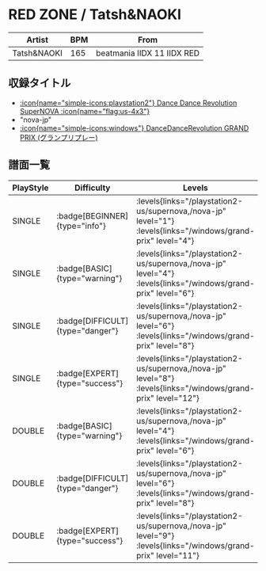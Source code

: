 # RED ZONE / Tatsh&NAOKI

|Artist|BPM|From|
|------|---|----|
|Tatsh&NAOKI|165|beatmania IIDX 11 IIDX RED|

## 収録タイトル

- [:icon{name="simple-icons:playstation2"} Dance Dance Revolution SuperNOVA :icon{name="flag:us-4x3"}](/playstation2-us/supernova)
- "nova-jp"
- [:icon{name="simple-icons:windows"} DanceDanceRevolution GRAND PRIX (グランプリプレー)](/windows/grand-prix)

## 譜面一覧

|PlayStyle|Difficulty|Levels|Notes|Movie|
|---------|----------|------|-----|-----|
|SINGLE| :badge[BEGINNER]{type="info"}| :levels{links="/playstation2-us/supernova,/nova-jp" level="1"} :levels{links="/windows/grand-prix" level="4"}|129/0||
|SINGLE| :badge[BASIC]{type="warning"}| :levels{links="/playstation2-us/supernova,/nova-jp" level="4"} :levels{links="/windows/grand-prix" level="6"}|188/6||
|SINGLE| :badge[DIFFICULT]{type="danger"}| :levels{links="/playstation2-us/supernova,/nova-jp" level="6"} :levels{links="/windows/grand-prix" level="8"}|244/6||
|SINGLE| :badge[EXPERT]{type="success"}| :levels{links="/playstation2-us/supernova,/nova-jp" level="8"} :levels{links="/windows/grand-prix" level="12"}|357/6||
|DOUBLE| :badge[BASIC]{type="warning"}| :levels{links="/playstation2-us/supernova,/nova-jp" level="4"} :levels{links="/windows/grand-prix" level="6"}|188/6||
|DOUBLE| :badge[DIFFICULT]{type="danger"}| :levels{links="/playstation2-us/supernova,/nova-jp" level="6"} :levels{links="/windows/grand-prix" level="8"}|244/6||
|DOUBLE| :badge[EXPERT]{type="success"}| :levels{links="/playstation2-us/supernova,/nova-jp" level="9"} :levels{links="/windows/grand-prix" level="11"}|335/6||
